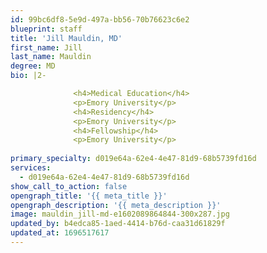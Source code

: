 ```yaml
---
id: 99bc6df8-5e9d-497a-bb56-70b76623c6e2
blueprint: staff
title: 'Jill Mauldin, MD'
first_name: Jill
last_name: Mauldin
degree: MD
bio: |2-

              <h4>Medical Education</h4>
              <p>Emory University</p>
              <h4>Residency</h4>
              <p>Emory University</p>
              <h4>Fellowship</h4>
              <p>Emory University</p>
          
primary_specialty: d019e64a-62e4-4e47-81d9-68b5739fd16d
services:
  - d019e64a-62e4-4e47-81d9-68b5739fd16d
show_call_to_action: false
opengraph_title: '{{ meta_title }}'
opengraph_description: '{{ meta_description }}'
image: mauldin_jill-md-e1602089864844-300x287.jpg
updated_by: b4edca85-1aed-4414-b76d-caa31d61829f
updated_at: 1696517617
---
```

